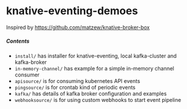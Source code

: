 # knative-eventing-demoes
Inspired by https://github.com/matzew/knative-broker-box

##### Contents
- `install/` has installer for knative-eventing, local kafka-cluster and kafka-broker 
- `in-memory-channel/` has example for a simple in-memory channel consumer
- `apisource/` is for consuming kubernetes API events
- `pingsource/` is for crontab kind of periodic events
- `kafka/` has details of kafka broker configuration and examples
- `webhooksource/` is for using custom webhooks to start event pipeline 

